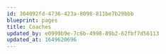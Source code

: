 ```yaml
---
id: 304092fd-4736-423a-8098-811be7b29bbb
blueprint: pages
title: Coaches
updated_by: e0999b9e-7c6b-4998-89b2-62fbf7d56113
updated_at: 1649620696
---
```


